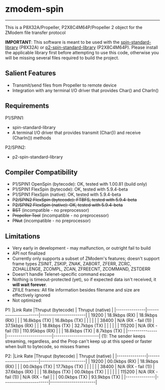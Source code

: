 # zmodem-spin
-------------

This is a P8X32A/Propeller, P2X8C4M64P/Propeller 2 object for the ZModem file transfer protocol

**IMPORTANT**: This software is meant to be used with the [spin-standard-library](https://github.com/avsa242/spin-standard-library) (P8X32A) or [p2-spin-standard-library](https://github.com/avsa242/p2-spin-standard-library) (P2X8C4M64P). Please install the applicable library first before attempting to use this code, otherwise you will be missing several files required to build the project.

## Salient Features

* Transmit/send files from Propeller to remote device
* Integration with any terminal I/O driver that provides Char() and CharIn()

## Requirements

P1/SPIN1:
* spin-standard-library
* A terminal I/O driver that provides transmit (Char()) and receive (CharIn()) methods

P2/SPIN2:
* p2-spin-standard-library

## Compiler Compatibility

* P1/SPIN1 OpenSpin (bytecode): OK, tested with 1.00.81 (build only)
* P1/SPIN1 FlexSpin (bytecode): OK, tested with 5.9.4-beta
* P1/SPIN1 FlexSpin (native): OK, tested with 5.9.4-beta
* ~~P2/SPIN2 FlexSpin (bytecode): FTBFS, tested with 5.9.4-beta~~
* ~~P2/SPIN2 FlexSpin (native): OK, tested with 5.9.4-beta~~
* ~~BST~~ (incompatible - no preprocessor)
* ~~Propeller Tool~~ (incompatible - no preprocessor)
* ~~PNut~~ (incompatible - no preprocessor)

## Limitations

* Very early in development - may malfunction, or outright fail to build
* API not finalized
* Currently only supports a subset of ZModem's features; doesn't support frame types ZSINIT, ZSKIP, ZNAK, ZABORT, ZFERR, ZCRC, ZCHALLENGE, ZCOMPL, ZCAN, ZFREECNT, ZCOMMAND, ZSTDERR
* Doesn't handle Telenet-specific command escape
* Nothing is timeout-protected (yet), so if expected data isn't received, it __will wait forever__.
* ZFILE frames: All file information besides filename and size are effectively ignored
* Not optimized:

P1:
|Link Rate	|Thruput (bytecode)	| Thruput (native)	|
|---------------|-----------------------|-----------------------|
| 19200		| 18.9kbps (RX)		| 18.9kbps (RX)   	|
|		| 16.8kbps (TX)		| 16.8kbps (TX)	  	|
|               |                       |                 	|
| 38400		| N/A (RX - fail (1))	| 37.5kbps (RX)	  	|
|		| 18.8kbps (TX)		| 32.7kbps (TX)	  	|
|               |                       |                 	|
| 115200	| N/A (RX - fail (1))	| 110.95kbps (RX) 	|
|		| 18.8kbps (TX)		| 8.7kbps (TX)    	|
|---------------|-----------------------|-----------------------|
(1): The sender keeps streaming, regardless, and the Prop can't keep up at this speed or faster when built to bytecode, so misses frames

P2:
|Link Rate      |Thruput (bytecode)     | Thruput (native)	|
|---------------|-----------------------|-----------------------|
| 19200         | 00.0kbps (RX)         | 18.9kbps (RX)   	|
|               | 00.0kbps (TX)         | 17.7kbps (TX)   	|
|               |                       |                 	|
| 38400         | N/A (RX - fail (1))   | 37.6kbps (RX)   	|
|               | 18.8kbps (TX)         | 00.0kbps (TX)   	|
|               |                       |                 	|
| 115200        | N/A (RX - fail (1))   | N/A (RX - fail	|
|               | 00.0kbps (TX)         | 93.9kbps (TX)    	|
|---------------|-----------------------|-----------------------|

